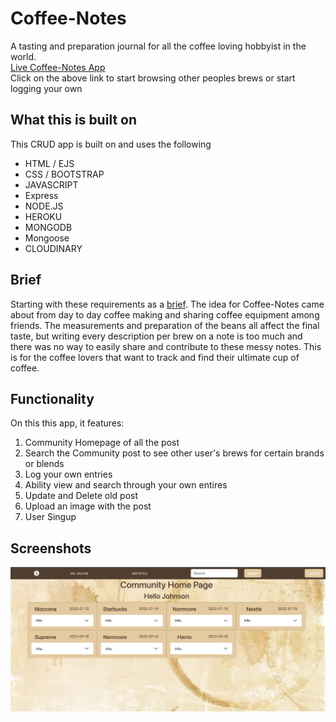 # Coffee-Notes

A tasting and preparation journal for all the coffee loving hobbyist in the world.
</br>
[Live Coffee-Notes App](https://coffee-notes-journal.herokuapp.com/)
</br>
Click on the above link to start browsing other peoples brews or start logging your own

## What this is built on

This CRUD app is built on and uses the following

- HTML / EJS
- CSS / BOOTSTRAP
- JAVASCRIPT
- Express
- NODE.JS
- HEROKU
- MONGODB
- Mongoose
- CLOUDINARY

## Brief

Starting with these requirements as a [brief](https://git.generalassemb.ly/seir59anz/seir59anz-course-materials/tree/main/express/project).
The idea for Coffee-Notes came about from day to day coffee making and sharing coffee equipment among friends.
The measurements and preparation of the beans all affect the final taste, but writing every description per brew on a note is too much and there was no way to easily share and contribute to these messy notes.
This is for the coffee lovers that want to track and find their ultimate cup of coffee.

## Functionality

On this this app, it features:

1. Community Homepage of all the post
1. Search the Community post to see other user's brews for certain brands or blends
1. Log your own entries
1. Ability view and search through your own entires
1. Update and Delete old post
1. Upload an image with the post
1. User Singup

## Screenshots

![Screenshot1](./Screenshots/Screen%20Shot%202022-07-15%20at%2010.28.14%20AM.png)
